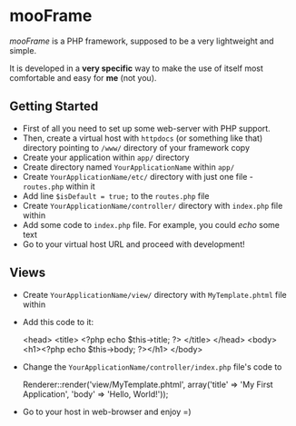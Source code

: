 #  mooFrame

_mooFrame_ is a PHP framework, supposed to be a very lightweight and simple. 

It is developed in a **very specific** way to make the use of itself most comfortable and easy for **me** (not you).

## Getting Started

*  First of all you need to set up some web-server with PHP support.
*  Then, create a virtual host with `httpdocs` (or something like that) directory pointing to `/www/` directory of your framework copy
*  Create your application within `app/` directory
  *  Create directory named `YourApplicationName` within `app/` 
  *  Create `YourApplicationName/etc/` directory with just one file - `routes.php` within it
  *  Add line `$isDefault = true;` to the `routes.php` file
  *  Create `YourApplicationName/controller/` directory with `index.php` file within
  *  Add some code to `index.php` file. For example, you could _echo_ some text
*  Go to your virtual host URL and proceed with development!

## Views

*  Create `YourApplicationName/view/` directory with `MyTemplate.phtml` file within
*  Add this code to it:

	&lt;head&gt;
		&lt;title&gt;
			&lt;?php echo $this-&gt;title; ?&gt;
		&lt;/title&gt;
	&lt;/head&gt;
	&lt;body&gt;
		&lt;h1&gt;&lt;?php echo $this-&gt;body; ?&gt;&lt;/h1&gt;
	&lt;/body&gt;
  
*  Change the `YourApplicationName/controller/index.php` file's code to

    Renderer::render('view/MyTemplate.phtml', array('title' => 'My First Application', 'body' => 'Hello, World!'));
    
*  Go to your host in web-browser and enjoy =)
